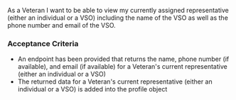 As a Veteran I want to be able to view my currently assigned representative (either an individual or a VSO) including the name of the VSO as well as the phone number and email of the VSO.

### Acceptance Criteria

- An endpoint has been provided that returns the name, phone number (if available), and email (if available) for a Veteran's current representative (either an individual or a VSO)
- The returned data for a Veteran's current representative (either an individual or a VSO) is added into the profile object

